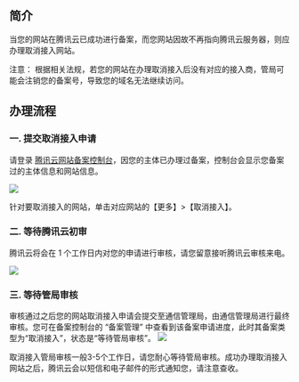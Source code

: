 ## 简介
当您的网站在腾讯云已成功进行备案，而您网站因故不再指向腾讯云服务器，则应办理取消接入网站。

注意：
根据相关法规，若您的网站在办理取消接入后没有对应的接入商，管局可能会注销您的备案号，导致您的域名无法继续访问。

## 办理流程

### 一. 提交取消接入申请

请登录 [腾讯云网站备案控制台](https://console.cloud.tencent.com/beian)，因您的主体已办理过备案，控制台会显示您备案过的主体信息和网站信息。

![](https://main.qcloudimg.com/raw/173b4eba40eb49d9bd1def97eec5b142.png)

针对要取消接入的网站，单击对应网站的【更多】>【取消接入】。


### 二. 等待腾讯云初审
腾讯云将会在 1 个工作日内对您的申请进行审核，请您留意接听腾讯云审核来电。

![](https://main.qcloudimg.com/raw/ec90628231ff9743d62b31690bc5b5fc.png)


### 三. 等待管局审核
审核通过之后您的网站取消接入申请会提交至通信管理局，由通信管理局进行最终审核。您可在备案控制台的 “备案管理” 中查看到该备案申请进度，此时其备案类型为“取消接入”，状态是“等待管局审核”。
![](https://main.qcloudimg.com/raw/d381a442558a64dd174bf141f0bdea76.png)


取消接入管局审核一般3-5个工作日，请您耐心等待管局审核。成功办理取消接入网站之后，腾讯云会以短信和电子邮件的形式通知您，请注意查收。
